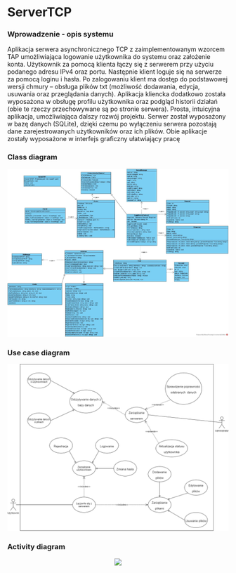 # ServerTCP

### Wprowadzenie - opis systemu

<p text-indent: 1.5em >Aplikacja serwera asynchronicznego TCP z zaimplementowanym wzorcem TAP umożliwiająca logowanie użytkownika do systemu oraz założenie konta.  Użytkownik za pomocą klienta łączy się z serwerem przy użyciu podanego adresu IPv4 oraz portu. Następnie klient loguje się na serwerze za pomocą loginu i hasła. Po zalogowaniu klient ma dostęp do podstawowej wersji chmury – obsługa plików txt (możliwość dodawania, edycja, usuwania oraz przeglądania danych). Aplikacja kliencka dodatkowo została wyposażona w obsługę profilu użytkownika oraz podgląd historii działań (obie te rzeczy przechowywane są po stronie serwera). Prosta, intuicyjna aplikacja, umożliwiająca dalszy rozwój projektu. Serwer został wyposażony w bazę danych (SQLite), dzięki czemu po wyłączeniu serwera pozostają dane zarejestrowanych użytkowników oraz ich plików. Obie aplikacje zostały wyposażone w interfejs graficzny ułatwiający pracę </p>

### Class diagram

<p align="center">
  <img src="/Documentation/class_diagram.jpg">
</p>

### Use case diagram

<p align="center">
  <img src="/Documentation/use_case_diagram.png">
</p>

### Activity diagram

<p align="center">
  <img src="/Documentation/diagram_aktywności.jpg">
</p>
